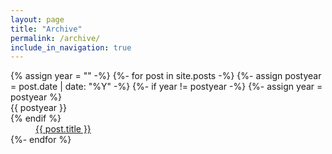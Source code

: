 ```yaml
---
layout: page
title: "Archive"
permalink: /archive/
include_in_navigation: true
---
```


<dl>
{% assign year = "" -%}
{%- for post in site.posts -%}
   {%- assign postyear = post.date | date: "%Y" -%}
   {%- if year != postyear -%}
      {%- assign year = postyear %}

   <dt>{{ postyear }}</dt>
   {% endif %}
      <dd><a href="{{ post.url | relative_url }}">{{ post.title }}</a></dd>
{%- endfor %}

</dl>
